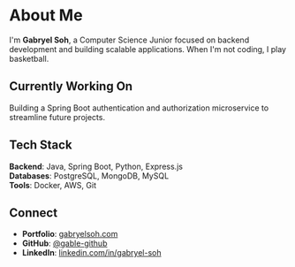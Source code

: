 # About Me

I'm **Gabryel Soh**, a Computer Science Junior focused on backend development and building scalable applications. When I'm not coding, I play basketball.

## Currently Working On

Building a Spring Boot authentication and authorization microservice to streamline future projects.

## Tech Stack

**Backend**: Java, Spring Boot, Python, Express.js  
**Databases**: PostgreSQL, MongoDB, MySQL  
**Tools**: Docker, AWS, Git

## Connect

- **Portfolio**: [gabryelsoh.com](https://gabryelsoh.com)
- **GitHub**: [@gable-github](https://github.com/gable-github)
- **LinkedIn**: [linkedin.com/in/gabryel-soh](https://linkedin.com/in/gabryel-soh)